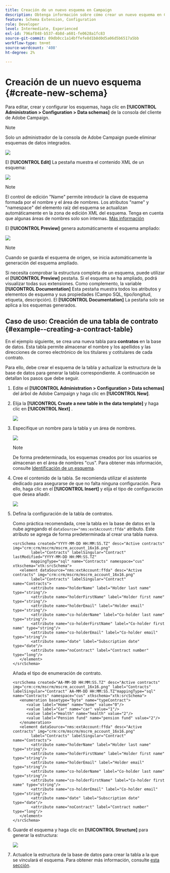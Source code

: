 ```yaml
---
title: Creación de un nuevo esquema en Campaign
description: Obtenga información sobre cómo crear un nuevo esquema en Campaign
feature: Schema Extension, Configuration
role: Developer
level: Intermediate, Experienced
exl-id: 796af848-b537-4b8d-a601-fe0628a1fc83
source-git-commit: 09db0cc1a14bffefe8d1b8d0d5a06d5b6517a5bb
workflow-type: tm+mt
source-wordcount: '408'
ht-degree: 2%

---
```


# Creación de un nuevo esquema {#create-new-schema}

Para editar, crear y configurar los esquemas, haga clic en **[!UICONTROL Administration > Configuration > Data schemas]** de la consola del cliente de Adobe Campaign.

>[!NOTE]
>
>Solo un administrador de la consola de Adobe Campaign puede eliminar esquemas de datos integrados.

![](assets/schema_navtree.png)

El **[!UICONTROL Edit]** La pestaña muestra el contenido XML de un esquema:

![](assets/schema_edition.png)

>[!NOTE]
>
>El control de edición &quot;Name&quot; permite introducir la clave de esquema formada por el nombre y el área de nombres. Los atributos &quot;name&quot; y &quot;namespace&quot; del elemento raíz del esquema se actualizan automáticamente en la zona de edición XML del esquema. Tenga en cuenta que algunas áreas de nombres solo son internas. [Más información](schemas.md#reserved-namespaces)

El **[!UICONTROL Preview]** genera automáticamente el esquema ampliado:

![](assets/schema_edition2.png)

>[!NOTE]
>
>Cuando se guarda el esquema de origen, se inicia automáticamente la generación del esquema ampliado.

Si necesita comprobar la estructura completa de un esquema, puede utilizar el **[!UICONTROL Preview]** pestaña. Si el esquema se ha ampliado, podrá visualizar todas sus extensiones. Como complemento, la variable **[!UICONTROL Documentation]** Esta pestaña muestra todos los atributos y elementos de esquema y sus propiedades (Campo SQL, tipo/longitud, etiqueta, descripción). El **[!UICONTROL Documentation]** La pestaña solo se aplica a los esquemas generados.

## Caso de uso: Creación de una tabla de contrato {#example--creating-a-contract-table}

En el ejemplo siguiente, se crea una nueva tabla para **contratos** en la base de datos. Esta tabla permite almacenar el nombre y los apellidos y las direcciones de correo electrónico de los titulares y cotitulares de cada contrato.

Para ello, debe crear el esquema de la tabla y actualizar la estructura de la base de datos para generar la tabla correspondiente. A continuación se detallan los pasos que debe seguir.

1. Edite el **[!UICONTROL Administration > Configuration > Data schemas]** del árbol de Adobe Campaign y haga clic en **[!UICONTROL New]**.
1. Elija la **[!UICONTROL Create a new table in the data template]** y haga clic en **[!UICONTROL Next]** .

   ![](assets/create_new_schema.png)

1. Especifique un nombre para la tabla y un área de nombres.

   ![](assets/create_new_param.png)

   >[!NOTE]
   >
   >De forma predeterminada, los esquemas creados por los usuarios se almacenan en el área de nombres &quot;cus&quot;. Para obtener más información, consulte [Identificación de un esquema](extend-schema.md#identification-of-a-schema).

1. Cree el contenido de la tabla. Se recomienda utilizar el asistente dedicado para asegurarse de que no falta ninguna configuración. Para ello, haga clic en el **[!UICONTROL Insert]** y elija el tipo de configuración que desea añadir.

   ![](assets/create_new_content.png)

1. Defina la configuración de la tabla de contratos.

   Como práctica recomendada, cree la tabla en la base de datos en la nube agregando el `dataSource="nms:extAccount:ffda"` atributo. Este atributo se agrega de forma predeterminada al crear una tabla nueva.

   ```
   <srcSchema created="YYYY-MM-DD HH:MM:SS.TZ" desc="Active contracts" img="crm:crm/mscrm/mscrm_account_16x16.png"
           label="Contracts" labelSingular="Contract" lastModified="YYYY-MM-DD HH:MM:SS.TZ"
           mappingType="sql" name="Contracts" namespace="cus" xtkschema="xtk:srcSchema">
      <element dataSource="nms:extAccount:ffda" desc="Active contracts" img="crm:crm/mscrm/mscrm_account_16x16.png"
           label="Contracts" labelSingular="Contract" name="Contracts">
           <attribute name="holderName" label="Holder last name" type="string"/>
           <attribute name="holderFirstName" label="Holder first name" type="string"/>
           <attribute name="holderEmail" label="Holder email" type="string"/>
           <attribute name="co-holderName" label="Co-holder last name" type="string"/>           
           <attribute name="co-holderFirstName" label="Co-holder first name" type="string"/>           
           <attribute name="co-holderEmail" label="Co-holder email" type="string"/>    
           <attribute name="date" label="Subscription date" type="date"/>     
           <attribute name="noContract" label="Contract number" type="long"/> 
      </element>
   </srcSchema>
   ```

   Añada el tipo de enumeración de contrato.

   ```
   <srcSchema created="AA-MM-DD HH:MM:SS.TZ" desc="Active contracts" img="crm:crm/mscrm/mscrm_account_16x16.png" label="Contracts" labelSingular="Contract" AA-MM-DD HH:MM:SS.TZ"mappingType="sql" name="Contracts" namespace="cus" xtkschema="xtk:srcSchema">
      <enumeration basetype="byte" name="typeContract">
         <value label="Home" name="home" value="0"/>
         <value label="Car" name="car" value="1"/>
         <value label="Health" name="health" value="2"/>
         <value label="Pension fund" name="pension fund" value="2"/>
      </enumeration>
      <element dataSource="nms:extAccount:ffda" desc="Active contracts" img="crm:crm/mscrm/mscrm_account_16x16.png"
           label="Contracts" labelSingular="Contract" name="Contracts">
           <attribute name="holderName" label="Holder last name" type="string"/>
           <attribute name="holderFirstName" label="Holder first name" type="string"/>
           <attribute name="holderEmail" label="Holder email" type="string"/>
           <attribute name="co-holderName" label="Co-holder last name" type="string"/>           
           <attribute name="co-holderFirstName" label="Co-holder first name" type="string"/>           
           <attribute name="co-holderEmail" label="Co-holder email" type="string"/>    
           <attribute name="date" label="Subscription date" type="date"/>     
           <attribute name="noContract" label="Contract number" type="long"/> 
      </element>
   </srcSchema>
   ```

1. Guarde el esquema y haga clic en **[!UICONTROL Structure]** para generar la estructura:

   ![](assets/configuration_structure.png)

1. Actualice la estructura de la base de datos para crear la tabla a la que se vinculará el esquema. Para obtener más información, consulte [esta sección](update-database-structure.md).
